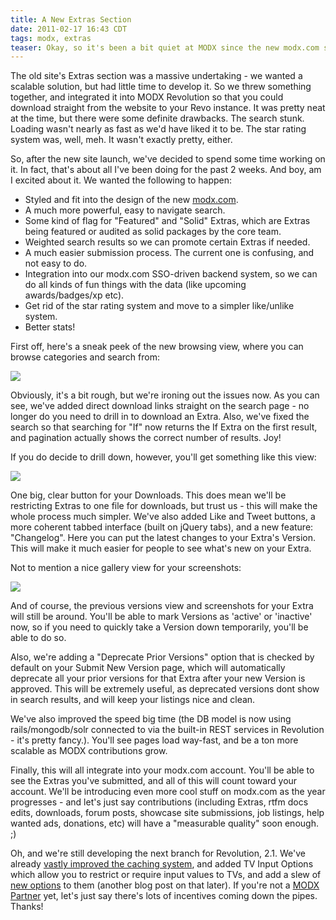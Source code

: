 ```yaml
---
title: A New Extras Section
date: 2011-02-17 16:43 CDT
tags: modx, extras
teaser: Okay, so it's been a bit quiet at MODX since the new modx.com site launch. We've been busy. Very busy. Personally, I've been working on a complete rewrite of the Extras section for MODX. Read on for a sneak peek.
---
```


<p>The old site's Extras section was a massive undertaking - we wanted a scalable solution, but had little time to develop it. So we threw something together, and integrated it into MODX Revolution so that you could download straight from the website to your Revo instance. It was pretty neat at the time, but there were some definite drawbacks. The search stunk. Loading wasn't nearly as fast as we'd have liked it to be. The star rating system was, well, meh. It wasn't exactly pretty, either.</p>

<p>So, after the new site launch, we've decided to spend some time working on it. In fact, that's about all I've been doing for the past 2 weeks. And boy, am I excited about it. We wanted the following to happen:</p>

<ul>
<li>Styled and fit into the design of the new <a href="http://modx.com">modx.com</a>.</li>
<li>A much more powerful, easy to navigate search.</li>
<li>Some kind of flag for "Featured" and "Solid" Extras, which are Extras being featured or audited as solid packages by the core team.</li>
<li>Weighted search results so we can promote certain Extras if needed.</li>
<li>A much easier submission process. The current one is confusing, and not easy to do.</li>
<li>Integration into our modx.com SSO-driven backend system, so we can do all kinds of fun things with the data (like upcoming awards/badges/xp etc).</li>
<li>Get rid of the star rating system and move to a simpler like/unlike system.</li>
<li>Better stats!</li>
</ul>

<p>First off, here's a sneak peek of the new browsing view, where you can browse
categories and search from:</p>

<a href="http://splittingred.s3.amazonaws.com/blog/old/extras-browse.351d13229ee149015ce475fb9dd0b4d156.png" rel="prettyPhoto[gal]"><img src="http://splittingred.s3.amazonaws.com/blog/old/extras-browse.351d13229ee149015ce475fb9dd0b4d156.png" /></a>

<p>Obviously, it's a bit rough, but we're ironing out the issues now. As you can see, we've added direct download links straight on the search page - no longer do you need to drill in to download an Extra. Also, we've fixed the search so that searching for "If" now returns the If Extra on the first result, and pagination actually shows the correct number of results. Joy!</p>

<p>If you do decide to drill down, however, you'll get something like this view:</p>

<a href="http://splittingred.s3.amazonaws.com/blog/old/extras-details.351d13229ee149015ce475fb9dd0b4d156.png" rel="prettyPhoto[gal]"><img src="http://splittingred.s3.amazonaws.com/blog/old/extras-details.351d13229ee149015ce475fb9dd0b4d156.png" /></a>

<p>One big, clear button for your Downloads. This does mean we'll be restricting Extras to one file for downloads, but trust us - this will make the whole process much simpler. We've also added Like and Tweet buttons, a more coherent tabbed interface (built on jQuery tabs), and a new feature: "Changelog". Here you can put the latest changes to your Extra's Version. This will make it much easier for people to see what's new on your Extra.</p>

<p>Not to mention a nice gallery view for your screenshots:</p>

<a href="http://splittingred.s3.amazonaws.com/blog/old/extras-ss.351d13229ee149015ce475fb9dd0b4d156.png" rel="prettyPhoto[gal]"><img src="http://splittingred.s3.amazonaws.com/blog/old/extras-ss.351d13229ee149015ce475fb9dd0b4d156.png" /></a>

<p>And of course, the previous versions view and screenshots for your Extra will still be around. You'll be able to mark Versions as 'active' or 'inactive' now, so if you need to quickly take a Version down temporarily, you'll be able to do so.</p>

<p>Also, we're adding a "Deprecate Prior Versions" option that is checked by default on your Submit New Version page, which will automatically deprecate all your prior versions for that Extra after your new Version is approved. This will be extremely useful, as deprecated versions dont show in search results, and will keep your listings nice and clean.</p>

<p>We've also improved the speed big time (the DB model is now using rails/mongodb/solr connected to via the built-in REST services in Revolution - it's pretty fancy.). You'll see pages load way-fast, and be a ton more scalable as MODX contributions grow.</p>

<p>Finally, this will all integrate into your modx.com account. You'll be able to see the Extras you've submitted, and all of this will count toward your account. We'll be introducing even more cool stuff on modx.com as the year progresses - and let's just say contributions (including Extras, rtfm docs edits, downloads, forum posts, showcase site submissions, job listings, help wanted ads, donations, etc) will have a "measurable quality" soon enough. ;)</p>

<p>Oh, and we're still developing the next branch for Revolution, 2.1. We've already <a href="https://github.com/modxcms/revolution/commit/d964b98cad2ffe99f9344c39e62706ce08b787cb">vastly improved the caching system</a>, and added TV Input Options which allow you to restrict or require input values to TVs, and add a slew of <a href="https://img.skitch.com/20110120-kmqf8raa6e1ag53fytuyjb7115.jpg">new options</a> to them (another blog post on that later). If you're not a <a href="http://modx.com/partners/">MODX Partner</a> yet, let's just say there's lots of incentives coming down the pipes. Thanks!</p>